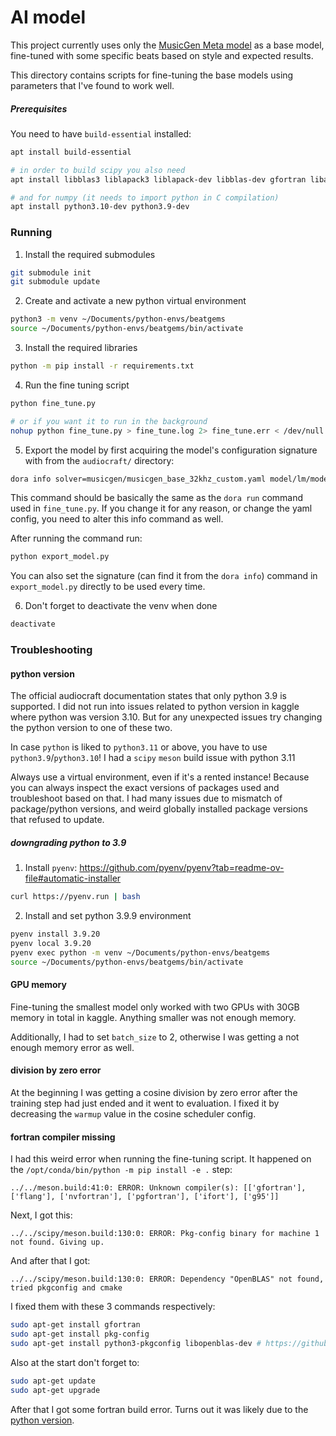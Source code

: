 # AI model

This project currently uses only the [MusicGen Meta model](https://github.com/facebookresearch/audiocraft) as a base model, fine-tuned with some specific beats based on style and expected results.

This directory contains scripts for fine-tuning the base models using parameters that I've found to work well.

##### Prerequisites

You need to have `build-essential` installed:

```bash
apt install build-essential

# in order to build scipy you also need
apt install libblas3 liblapack3 liblapack-dev libblas-dev gfortran libatlas-base-dev

# and for numpy (it needs to import python in C compilation)
apt install python3.10-dev python3.9-dev
```

### Running

1. Install the required submodules

```bash
git submodule init
git submodule update
```

2. Create and activate a new python virtual environment

```bash
python3 -m venv ~/Documents/python-envs/beatgems
source ~/Documents/python-envs/beatgems/bin/activate
```

3. Install the required libraries

```bash
python -m pip install -r requirements.txt
```

4. Run the fine tuning script

```bash
python fine_tune.py

# or if you want it to run in the background
nohup python fine_tune.py > fine_tune.log 2> fine_tune.err < /dev/null &
```

5. Export the model by first acquiring the model's configuration signature with from the `audiocraft/` directory:

```bash
dora info solver=musicgen/musicgen_base_32khz_custom.yaml model/lm/model_scale=small continue_from=//pretrained/facebook/musicgen-small conditioner=text2music dset=audio/custom
```

This command should be basically the same as the `dora run` command used in `fine_tune.py`. If you change it for any reason, or change the yaml config, you need to alter this info command as well.

After running the command run:

```bash
python export_model.py
```

You can also set the signature (can find it from the `dora info`) command in `export_model.py` directly to be used every time.

6. Don't forget to deactivate the venv when done

```bash
deactivate
```

### Troubleshooting

#### python version

The official audiocraft documentation states that only python 3.9 is supported. I did not run into issues related to python version in kaggle where python was version 3.10. But for any unexpected issues try changing the python version to one of these two.

In case `python` is liked to `python3.11` or above, you have to use `python3.9`/`python3.10`! I had a `scipy` `meson` build issue with python 3.11

Always use a virtual environment, even if it's a rented instance! Because you can always inspect the exact versions of packages used and troubleshoot based on that. I had many issues due to mismatch of package/python versions, and weird globally installed package versions that refused to update.

##### downgrading python to 3.9

1. Install `pyenv`: https://github.com/pyenv/pyenv?tab=readme-ov-file#automatic-installer

```bash
curl https://pyenv.run | bash
```

2. Install and set python 3.9.9 environment

```bash
pyenv install 3.9.20
pyenv local 3.9.20
pyenv exec python -m venv ~/Documents/python-envs/beatgems
source ~/Documents/python-envs/beatgems/bin/activate
```

#### GPU memory

Fine-tuning the smallest model only worked with two GPUs with 30GB memory in total in kaggle. Anything smaller was not enough memory.

Additionally, I had to set `batch_size` to 2, otherwise I was getting a not enough memory error as well.

#### division by zero error

At the beginning I was getting a cosine division by zero error after the training step had just ended and it went to evaluation. I fixed it by decreasing the `warmup` value in the cosine scheduler config.

#### fortran compiler missing

I had this weird error when running the fine-tuning script. It happened on the `/opt/conda/bin/python -m pip install -e .` step:

```
../../meson.build:41:0: ERROR: Unknown compiler(s): [['gfortran'], ['flang'], ['nvfortran'], ['pgfortran'], ['ifort'], ['g95']]
```

Next, I got this:

```
../../scipy/meson.build:130:0: ERROR: Pkg-config binary for machine 1 not found. Giving up.
```

And after that I got:

```
../../scipy/meson.build:130:0: ERROR: Dependency "OpenBLAS" not found, tried pkgconfig and cmake
```

I fixed them with these 3 commands respectively:

```bash
sudo apt-get install gfortran
sudo apt-get install pkg-config
sudo apt-get install python3-pkgconfig libopenblas-dev # https://github.com/scipy/scipy/issues/16308#issuecomment-1647348653
```

Also at the start don't forget to:

```bash
sudo apt-get update
sudo apt-get upgrade
```

After that I got some fortran build error. Turns out it was likely due to the [python version](#python-version).
